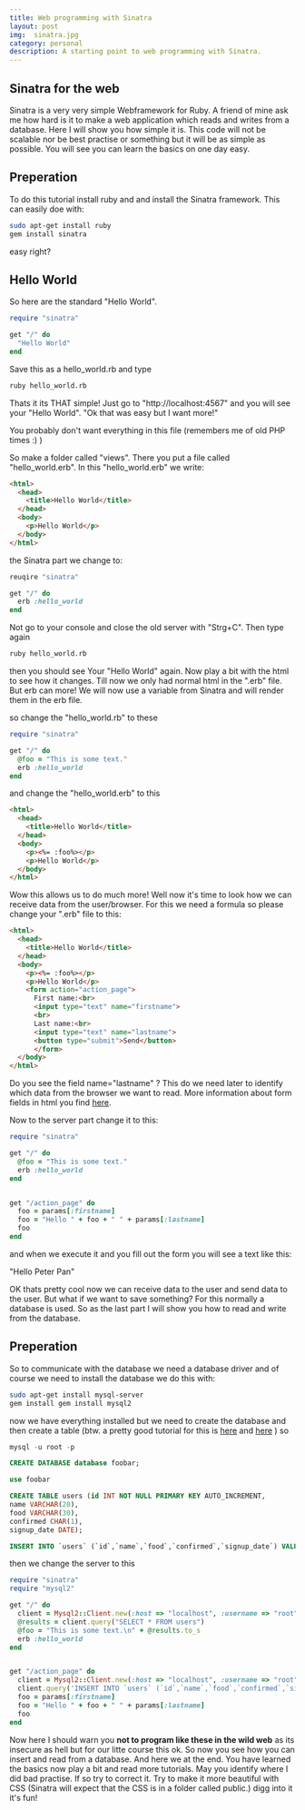```yaml
---
title: Web programming with Sinatra
layout: post
img:  sinatra.jpg
category: personal
description: A starting point to web programming with Sinatra.
---
```

## Sinatra for the web
Sinatra is a very very simple Webframework for Ruby. A friend of mine ask me how hard is it to make a web application which reads and writes from a database. Here I will show you how simple it is. This code will not be scalable nor be best practise or something but it will be as simple as possible. You will see you can learn the basics on one day easy.

## Preperation
To do this tutorial install ruby and and install the Sinatra framework. This can easily doe with:

```bash
sudo apt-get install ruby
gem install sinatra
```


easy right?


## Hello World
So here are the standard "Hello World".

``` ruby
require "sinatra"

get "/" do
  "Hello World"
end
```

Save this as a hello_world.rb and type

```bash
ruby hello_world.rb
```

Thats it its THAT simple! Just go to "http://localhost:4567" and you will see your "Hello World".
"Ok that was easy but I want more!"

You probably don't want everything in this file (remembers me of old PHP times :) )

So make a folder called "views". There you put a file called "hello_world.erb".
In this "hello_world.erb" we write:

```html
<html>
  <head>
    <title>Hello World</title>
  </head>
  <body>
    <p>Hello World</p>
  </body>
</html>
```

the Sinatra part we change to:

```ruby
reuqire "sinatra"

get "/" do
  erb :hello_world
end
```

Not go to your console and close the old server with
"Strg+C". Then type again

```bash
ruby hello_world.rb
```

then you should see Your "Hello World" again.
Now play a bit with the html to see how it changes.
Till now we only had normal html in the ".erb" file.
But erb can more! We will now use a variable from Sinatra and will render them in the erb file.

so change the "hello_world.rb" to these


```ruby
require "sinatra"

get "/" do
  @foo = "This is some text."
  erb :hello_world
end
```


and change the "hello_world.erb" to this


```html
<html>
  <head>
    <title>Hello World</title>
  </head>
  <body>
    <p><%= :foo%></p>
    <p>Hello World</p>
  </body>
</html>
```


Wow this allows us to do much more!
Well now it's time to look how we can receive data from the user/browser.
For this we need a formula so please change your ".erb" file to this:


```html
<html>
  <head>
    <title>Hello World</title>
  </head>
  <body>
    <p><%= :foo%></p>
    <p>Hello World</p>
    <form action="action_page">
      First name:<br>
      <input type="text" name="firstname">
      <br>
      Last name:<br>
      <input type="text" name="lastname">
      <button type="submit">Send</button>
      </form>
  </body>
</html>
```

Do you see the field  name="lastname"   ? This do we need later to identify which data from the browser we want to read.
More information about form fields in html you find [here](http://www.w3schools.com/html/html_forms.asp).

Now to the server part change it to this:



```ruby
require "sinatra"

get "/" do
  @foo = "This is some text."
  erb :hello_world
end


get "/action_page" do
  foo = params[:firstname]
  foo = "Hello " + foo + " " + params[:lastname]
  foo
end
```

and when we execute it and you fill out the form you will see a text like this:

"Hello Peter Pan"

OK thats pretty cool now we can receive data to the user and send data to the user.
But what if we want to save something? For this normally a database is used. So as the last part I will show you how to read and write from the database.
## Preperation
So to communicate with the database we need a database driver
and of course we need to install the database
we do this with:


```bash
sudo apt-get install mysql-server
gem install gem install mysql2
```

now we have everything installed but we need to create the database and then create a table (btw. a pretty good tutorial for this is [here](https://www.digitalocean.com/community/tutorials/a-basic-mysql-tutorial) and [here](https://github.com/brianmario/mysql2) ) so


```sql
mysql -u root -p

CREATE DATABASE database foobar;

use foobar

CREATE TABLE users (id INT NOT NULL PRIMARY KEY AUTO_INCREMENT,
name VARCHAR(20),
food VARCHAR(30),
confirmed CHAR(1),
signup_date DATE);

INSERT INTO `users` (`id`,`name`,`food`,`confirmed`,`signup_date`) VALUES (NULL, "John", "Casserole","Y", '2012-04-11');
```

then we change the server to this


``` ruby
require "sinatra"
require "mysql2"

get "/" do
  client = Mysql2::Client.new(:host => "localhost", :username => "root")
  @results = client.query("SELECT * FROM users")
  @foo = "This is some text.\n" + @results.to_s
  erb :hello_world
end


get "/action_page" do
  client = Mysql2::Client.new(:host => "localhost", :username => "root")
  client.query('INSERT INTO `users` (`id`,`name`,`food`,`confirmed`,`signup_date`) VALUES (NULL, ' + params[:firstname] + ', "' + params[:lastname] + '","Y", '2012-04-11')')
  foo = params[:firstname]
  foo = "Hello " + foo + " " + params[:lastname]
  foo
end
```


Now here I should warn you <b>not to program like these in the wild web</b> as its insecure as hell but  for our litte course this ok.
So now you see how you can insert and read from a database.
And here we at the end. You have learned the basics now play a bit and read more tutorials. May you identify where I did bad practise. If so try to correct it.
Try to make it more beautiful with CSS (Sinatra will expect that the CSS is in a folder called public.) digg into it it's fun!
